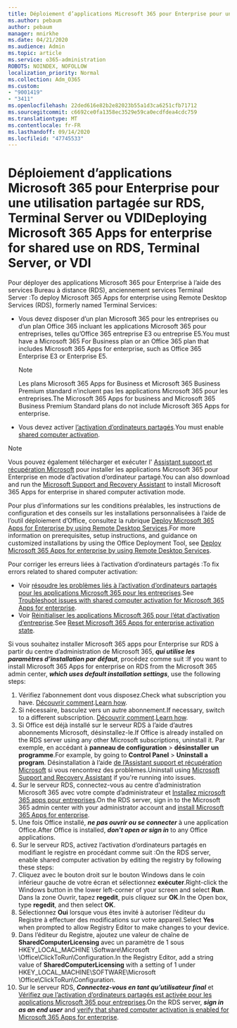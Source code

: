 ```yaml
---
title: Déploiement d’applications Microsoft 365 pour Enterprise pour une utilisation partagée sur RDS, Terminal Server ou VDI
ms.author: pebaum
author: pebaum
manager: mnirkhe
ms.date: 04/21/2020
ms.audience: Admin
ms.topic: article
ms.service: o365-administration
ROBOTS: NOINDEX, NOFOLLOW
localization_priority: Normal
ms.collection: Adm_O365
ms.custom:
- "9001419"
- "3411"
ms.openlocfilehash: 22ded616e82b2e82023b55a1d3ca6251cfb71712
ms.sourcegitcommit: c6692ce0fa1358ec3529e59ca0ecdfdea4cdc759
ms.translationtype: MT
ms.contentlocale: fr-FR
ms.lasthandoff: 09/14/2020
ms.locfileid: "47745533"
---
```

# <a name="deploying-microsoft-365-apps-for-enterprise-for-shared-use-on-rds-terminal-server-or-vdi"></a><span data-ttu-id="7fd12-102">Déploiement d’applications Microsoft 365 pour Enterprise pour une utilisation partagée sur RDS, Terminal Server ou VDI</span><span class="sxs-lookup"><span data-stu-id="7fd12-102">Deploying Microsoft 365 Apps for enterprise for shared use on RDS, Terminal Server, or VDI</span></span>

<span data-ttu-id="7fd12-103">Pour déployer des applications Microsoft 365 pour Enterprise à l’aide des services Bureau à distance (RDS), anciennement services Terminal Server :</span><span class="sxs-lookup"><span data-stu-id="7fd12-103">To deploy Microsoft 365 Apps for enterprise using Remote Desktop Services (RDS), formerly named Terminal Services:</span></span>
- <span data-ttu-id="7fd12-104">Vous devez disposer d’un plan Microsoft 365 pour les entreprises ou d’un plan Office 365 incluant les applications Microsoft 365 pour entreprises, telles qu’Office 365 entreprise E3 ou entreprise E5.</span><span class="sxs-lookup"><span data-stu-id="7fd12-104">You must have a Microsoft 365 For Business plan or an Office 365 plan that includes Microsoft 365 Apps for enterprise, such as Office 365 Enterprise E3 or Enterprise E5.</span></span>
   > [!NOTE] 
   > <span data-ttu-id="7fd12-105">Les plans Microsoft 365 Apps for Business et Microsoft 365 Business Premium standard n’incluent pas les applications Microsoft 365 pour les entreprises.</span><span class="sxs-lookup"><span data-stu-id="7fd12-105">The Microsoft 365 Apps for business and Microsoft 365 Business Premium Standard plans do not include Microsoft 365 Apps for enterprise.</span></span>
- <span data-ttu-id="7fd12-106">Vous devez activer [l’activation d’ordinateurs partagés](https://docs.microsoft.com/DeployOffice/overview-shared-computer-activation).</span><span class="sxs-lookup"><span data-stu-id="7fd12-106">You must enable [shared computer activation](https://docs.microsoft.com/DeployOffice/overview-shared-computer-activation).</span></span>

> [!NOTE]
> <span data-ttu-id="7fd12-107">Vous pouvez également télécharger et exécuter l' [Assistant support et récupération Microsoft](https://aka.ms/SaRA_OfficeSCA_M365Portal) pour installer les applications Microsoft 365 pour Enterprise en mode d’activation d’ordinateur partagé.</span><span class="sxs-lookup"><span data-stu-id="7fd12-107">You can also download and run the [Microsoft Support and Recovery Assistant](https://aka.ms/SaRA_OfficeSCA_M365Portal) to install Microsoft 365 Apps for enterprise in shared computer activation mode.</span></span>

<span data-ttu-id="7fd12-108">Pour plus d’informations sur les conditions préalables, les instructions de configuration et des conseils sur les installations personnalisées à l’aide de l’outil déploiement d’Office, consultez la rubrique [Deploy Microsoft 365 Apps for Enterprise by using Remote Desktop Services](https://docs.microsoft.com/DeployOffice/deploy-microsoft-365-apps-remote-desktop-services).</span><span class="sxs-lookup"><span data-stu-id="7fd12-108">For more information on prerequisites, setup instructions, and guidance on customized installations by using the Office Deployment Tool, see [Deploy Microsoft 365 Apps for enterprise by using Remote Desktop Services](https://docs.microsoft.com/DeployOffice/deploy-microsoft-365-apps-remote-desktop-services).</span></span>

<span data-ttu-id="7fd12-109">Pour corriger les erreurs liées à l’activation d’ordinateurs partagés :</span><span class="sxs-lookup"><span data-stu-id="7fd12-109">To fix errors related to shared computer activation:</span></span>
- <span data-ttu-id="7fd12-110">Voir [résoudre les problèmes liés à l’activation d’ordinateurs partagés pour les applications Microsoft 365 pour les entreprises](https://docs.microsoft.com/DeployOffice/troubleshoot-shared-computer-activation).</span><span class="sxs-lookup"><span data-stu-id="7fd12-110">See [Troubleshoot issues with shared computer activation for Microsoft 365 Apps for enterprise](https://docs.microsoft.com/DeployOffice/troubleshoot-shared-computer-activation).</span></span>
- <span data-ttu-id="7fd12-111">Voir [Réinitialiser les applications Microsoft 365 pour l’état d’activation d’entreprise](https://go.microsoft.com/fwlink/?linkid=2109218).</span><span class="sxs-lookup"><span data-stu-id="7fd12-111">See [Reset Microsoft 365 Apps for enterprise activation state](https://go.microsoft.com/fwlink/?linkid=2109218).</span></span>

<span data-ttu-id="7fd12-112">Si vous souhaitez installer Microsoft 365 apps pour Enterprise sur RDS à partir du centre d’administration de Microsoft 365, ***qui utilise les paramètres d’installation par défaut***, procédez comme suit :</span><span class="sxs-lookup"><span data-stu-id="7fd12-112">If you want to install Microsoft 365 Apps for enterprise on RDS from the Microsoft 365 admin center, ***which uses default installation settings***, use the following steps:</span></span>

1.    <span data-ttu-id="7fd12-113">Vérifiez l’abonnement dont vous disposez.</span><span class="sxs-lookup"><span data-stu-id="7fd12-113">Check what subscription you have.</span></span> <span data-ttu-id="7fd12-114">[Découvrir comment](https://docs.microsoft.com/microsoft-365/admin/admin-overview/what-subscription-do-i-have).</span><span class="sxs-lookup"><span data-stu-id="7fd12-114">[Learn how](https://docs.microsoft.com/microsoft-365/admin/admin-overview/what-subscription-do-i-have).</span></span>
2.    <span data-ttu-id="7fd12-115">Si nécessaire, basculez vers un autre abonnement.</span><span class="sxs-lookup"><span data-stu-id="7fd12-115">If necessary, switch to a different subscription.</span></span> <span data-ttu-id="7fd12-116">[Découvrir comment](https://docs.microsoft.com/microsoft-365/commerce/subscriptions/switch-to-a-different-plan).</span><span class="sxs-lookup"><span data-stu-id="7fd12-116">[Learn how](https://docs.microsoft.com/microsoft-365/commerce/subscriptions/switch-to-a-different-plan).</span></span>
3.    <span data-ttu-id="7fd12-117">Si Office est déjà installé sur le serveur RDS à l’aide d’autres abonnements Microsoft, désinstallez-le.</span><span class="sxs-lookup"><span data-stu-id="7fd12-117">If Office is already installed on the RDS server using any other Microsoft subscriptions, uninstall it.</span></span> <span data-ttu-id="7fd12-118">Par exemple, en accédant à **panneau de configuration**  >  **désinstaller un programme**.</span><span class="sxs-lookup"><span data-stu-id="7fd12-118">For example, by going to **Control Panel** > **Uninstall a program**.</span></span> <span data-ttu-id="7fd12-119">Désinstallation à l’aide [de l’Assistant support et récupération Microsoft](https://aka.ms/SARA-OfficeUninstall-Alchemy) si vous rencontrez des problèmes.</span><span class="sxs-lookup"><span data-stu-id="7fd12-119">Uninstall using [Microsoft Support and Recovery Assistant](https://aka.ms/SARA-OfficeUninstall-Alchemy) if you're running into issues.</span></span>
4.    <span data-ttu-id="7fd12-120">Sur le serveur RDS, connectez-vous au centre d’administration Microsoft 365 avec votre compte d’administrateur et [Installez microsoft 365 apps pour entreprises](https://portal.office.com/OLS/MySoftware.aspx).</span><span class="sxs-lookup"><span data-stu-id="7fd12-120">On the RDS server, sign in to the Microsoft 365 admin center with your administrator account and [install Microsoft 365 Apps for enterprise](https://portal.office.com/OLS/MySoftware.aspx).</span></span>
5.    <span data-ttu-id="7fd12-121">Une fois Office installé, ***ne pas ouvrir ou se connecter*** à une application Office.</span><span class="sxs-lookup"><span data-stu-id="7fd12-121">After Office is installed, ***don't open or sign in*** to any Office applications.</span></span>
6.    <span data-ttu-id="7fd12-122">Sur le serveur RDS, activez l’activation d’ordinateurs partagés en modifiant le registre en procédant comme suit :</span><span class="sxs-lookup"><span data-stu-id="7fd12-122">On the RDS server, enable shared computer activation by editing the registry by following these steps:</span></span>
   1. <span data-ttu-id="7fd12-123">Cliquez avec le bouton droit sur le bouton Windows dans le coin inférieur gauche de votre écran et sélectionnez **exécuter**.</span><span class="sxs-lookup"><span data-stu-id="7fd12-123">Right-click the Windows button in the lower left-corner of your screen and select **Run**.</span></span> <span data-ttu-id="7fd12-124">Dans la zone Ouvrir, tapez **regedit**, puis cliquez sur **OK**.</span><span class="sxs-lookup"><span data-stu-id="7fd12-124">In the Open box, type **regedit**, and then select **OK**.</span></span>
   2. <span data-ttu-id="7fd12-125">Sélectionnez **Oui** lorsque vous êtes invité à autoriser l’éditeur du Registre à effectuer des modifications sur votre appareil.</span><span class="sxs-lookup"><span data-stu-id="7fd12-125">Select **Yes** when prompted to allow Registry Editor to make changes to your device.</span></span>
   3. <span data-ttu-id="7fd12-126">Dans l’éditeur du Registre, ajoutez une valeur de chaîne de **SharedComputerLicensing** avec un paramètre de 1 sous HKEY_LOCAL_MACHINE \Software\Microsoft \Office\ClickToRun\Configuration.</span><span class="sxs-lookup"><span data-stu-id="7fd12-126">In the Registry Editor, add a string value of **SharedComputerLicensing** with a setting of 1 under HKEY_LOCAL_MACHINE\SOFTWARE\Microsoft \Office\ClickToRun\Configuration.</span></span>
   4. <span data-ttu-id="7fd12-127">Sur le serveur RDS, ***Connectez-vous en tant qu’utilisateur final*** et [Vérifiez que l’activation d’ordinateurs partagés est activée pour les applications Microsoft 365 pour entreprises](https://docs.microsoft.com/DeployOffice/troubleshoot-shared-computer-activation#verify-that-activation-for-microsoft-365-apps-succeeded).</span><span class="sxs-lookup"><span data-stu-id="7fd12-127">On the RDS server, ***sign in as an end user*** and [verify that shared computer activation is enabled for Microsoft 365 Apps for enterprise](https://docs.microsoft.com/DeployOffice/troubleshoot-shared-computer-activation#verify-that-activation-for-microsoft-365-apps-succeeded).</span></span>

